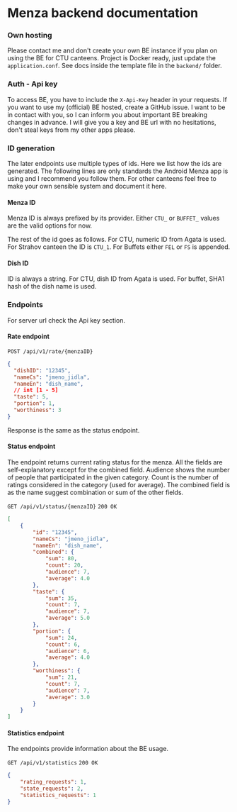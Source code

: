 # Menza backend documentation

### Own hosting

Please contact me and don't create your own BE instance
if you plan on using the BE for CTU canteens.
Project is Docker ready, just update the `application.conf`.
See docs inside the template file in the `backend/` folder.

### Auth - Api key

To access BE, you have to include the `X-Api-Key` header in your requests.
If you want to use my (official) BE hosted, create a GitHub issue.
I want to be in contact with you,
so I can inform you about important BE breaking changes in advance.
I will give you a key and BE url with no hesitations,
don't steal keys from my other apps please.

### ID generation

The later endpoints use multiple types of ids.
Here we list how the ids are generated.
The following lines are only standards the Android Menza app is using
and I recommend you follow them. For other canteens feel free
to make your own sensible system and document it here.

#### Menza ID

Menza ID is always prefixed by its provider.
Either `CTU_` or `BUFFET_` values are the valid options for now.

The rest of the id goes as follows.
For CTU, numeric ID from Agata is used.
For Strahov canteen the ID is `CTU_1`.
For Buffets either `FEL` or `FS` is appended.

#### Dish ID

ID is always a string.
For CTU, dish ID from Agata is used.
For buffet, SHA1 hash of the dish name is used.

### Endpoints

For server url check the Api key section.

#### Rate endpoint

`POST /api/v1/rate/{menzaID}`

```json
{
  "dishID": "12345",
  "nameCs": "jmeno_jidla",
  "nameEn": "dish_name",
  // int [1 - 5]
  "taste": 5,
  "portion": 1,
  "worthiness": 3
}
```

Response is the same as the status endpoint.


#### Status endpoint

The endpoint returns current rating status for the menza.
All the fields are self-explanatory except for the combined field.
Audience shows the number of people that participated in the given category.
Count is the number of ratings considered in the category (used for average).
The combined field is as the name suggest combination or sum of the other fields.

`GET /api/v1/status/{menzaID}`
`200 OK`

```json
[
    {
        "id": "12345",
        "nameCs": "jmeno_jidla",
        "nameEn": "dish_name",
        "combined": {
            "sum": 80,
            "count": 20,
            "audience": 7,
            "average": 4.0
        },
        "taste": {
            "sum": 35,
            "count": 7,
            "audience": 7,
            "average": 5.0
        },
        "portion": {
            "sum": 24,
            "count": 6,
            "audience": 6,
            "average": 4.0
        },
        "worthiness": {
            "sum": 21,
            "count": 7,
            "audience": 7,
            "average": 3.0
        }
    }
]
```

#### Statistics endpoint

The endpoints provide information about the BE usage.

`GET /api/v1/statistics`
`200 OK`

```json
{
    "rating_requests": 1,
    "state_requests": 2,
    "statistics_requests": 1
}
```

